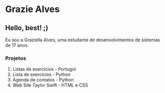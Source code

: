 # Grazie Alves 


## Hello, best! ;)

Eu sou a Graziella Alves, uma estudante de desenvolvimentos de sistemas de 17 anos. 

### Projetos
1. Listas de exercícios - Portugol
2. Lista de exercícios - Python
3. Agenda de contatos - Python
4. Web Site Taylor Swift - HTML e CSS



          

<!--
**graziealves/graziealves** is a ✨ _special_ ✨ repository because its `README.md` (this file) appears on your GitHub profile.

Here are some ideas to get you started:

- 🔭 I’m currently working on ...
- 🌱 I’m currently learning ...
- 👯 I’m looking to collaborate on ...
- 🤔 I’m looking for help with ...
- 💬 Ask me about ...
- 📫 How to reach me: ...
- 😄 Pronouns: ...
- ⚡ Fun fact: ...
-->
